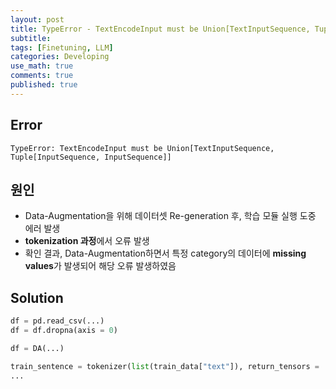 ```yaml
---
layout: post
title: TypeError - TextEncodeInput must be Union[TextInputSequence, Tuple[InputSequence, InputSequence]]
subtitle: 
tags: [Finetuning, LLM]
categories: Developing
use_math: true
comments: true
published: true
---
```


## Error

```script
TypeError: TextEncodeInput must be Union[TextInputSequence, Tuple[InputSequence, InputSequence]]
```

## 원인

- Data-Augmentation을 위해 데이터셋 Re-generation 후, 학습 모듈 실행 도중 에러 발생
- **tokenization 과정**에서 오류 발생
- 확인 결과, Data-Augmentation하면서 특정 category의 데이터에 **missing values**가 발생되어 해당 오류 발생하였음

## Solution

```python
df = pd.read_csv(...)
df = df.dropna(axis = 0)

df = DA(...)

train_sentence = tokenizer(list(train_data["text"]), return_tensors = 'pt', padding = True, truncation = True, add_special_tokens = True)
...
```